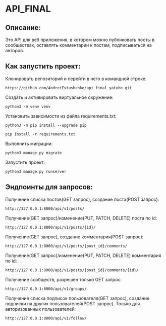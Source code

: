 # API_FINAL
## Описание:
Это API для веб приложения, в котором можно публиковать посты в сообществах, оставлять комментарии к постам, подписываться на авторов.
## Как запустить проект:
Клонировать репозиторий и перейти в него в командной строке:
```
https://github.com/AndreiEvtushenko/api_final_yatube.git
```
Cоздать и активировать виртуальное окружение:
```
python3 -m venv venv
```
Установить зависимости из файла requirements.txt:
```
python3 -m pip install --upgrade pip
```
```
pip install -r requirements.txt
```
Выполнить миграции:
```
python3 manage.py migrate
```
Запустить проект:
```
python3 manage.py runserver
```
## Эндпоинты для запросов:
Получение списка постов(GET запрос), создание поста(POST запрос):
```
http://127.0.0.1:8000/api/v1/posts/
```
Получение(GET запрос)/изменение(PUT, PATCH, DELETE) поста по id:
```
http://127.0.0.1:8000/api/v1/posts/{id}/
```
Получение(GET запрос),  создание комментария(POST запрос):
```
http://127.0.0.1:8000/api/v1/posts/{post_id}/comments/
```
Получение(GET запрос)/изменение(PUT, PATCH, DELETE) комментария по id:
```
http://127.0.0.1:8000/api/v1/posts/{post_id}/comments/{id}/
```
Получение сообществ, разрешен только GET запрос:
```
http://127.0.0.1:8000/api/v1/groups/
```
Получение списка подписок пользователя(GET запрос), создание подписки на других пользователей(POST запрос). Только для авторизованных пользователей:
```
http://127.0.0.1:8000/api/v1/follow/
```
